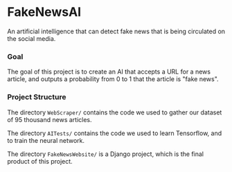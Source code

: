 # FakeNewsAI
An artificial intelligence that can detect fake news that is being circulated on the social media.

### Goal
The goal of this project is to create an AI that accepts a URL for a news article, and outputs
a probability from 0 to 1 that the article is "fake news".

### Project Structure

The directory `WebScraper/` contains the code we used to gather our dataset of 95 thousand news articles.

The directory `AITests/` contains the code we used to learn Tensorflow, and to train the neural network.

The directory `FakeNewsWebsite/` is a Django project, which is the final product of this project.

